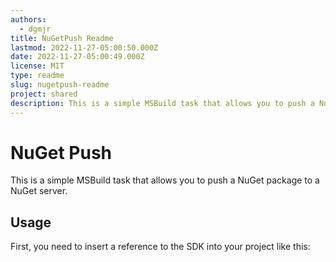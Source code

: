 ```yaml
---
authors:
  - dgmjr
title: NuGetPush Readme
lastmod: 2022-11-27-05:00:50.000Z
date: 2022-11-27-05:00:49.000Z
license: MIT
type: readme
slug: nugetpush-readme
project: shared
description: This is a simple MSBuild task that allows you to push a NuGet package to a NuGet server.
---
```


# NuGet Push

This is a simple MSBuild task that allows you to push a NuGet package to a NuGet server.

## Usage

First, you need to insert a reference to the SDK into your project like this:
